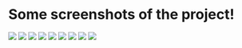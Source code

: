 # Some screenshots of the project!

![](imgs/img1.png)
![](imgs/img2.png) 
![](imgs/img3.png)
![](imgs/img4.png)
![](imgs/img5.png) 
![](imgs/img6.png) 
![](imgs/img7.png) 
![](imgs/img8.png) 
![](imgs/img9.png) 